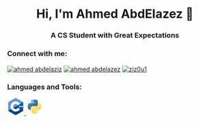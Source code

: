 <h1 align="center">Hi, I'm Ahmed AbdElazez 👋</h1>
<h3 align="center">A CS Student with Great Expectations</h3>

<h3 align="left">Connect with me:</h3>
<p align="left">
<a href="https://linkedin.com/in/ahmed-abdelaziz-88ab6a279/" target="blank"><img align="center" src="https://raw.githubusercontent.com/rahuldkjain/github-profile-readme-generator/master/src/images/icons/Social/linked-in-alt.svg" alt="ahmed abdelaziz" height="30" width="40" /></a>
<a href="https://fb.com/profile.php?id=100035212749673" target="blank"><img align="center" src="https://raw.githubusercontent.com/rahuldkjain/github-profile-readme-generator/master/src/images/icons/Social/facebook.svg" alt="ahmed abdelazez" height="30" width="40" /></a>
<a href="https://codeforces.com/profile/ziz0u1" target="blank"><img align="center" src="https://raw.githubusercontent.com/rahuldkjain/github-profile-readme-generator/master/src/images/icons/Social/codeforces.svg" alt="ziz0u1" height="30" width="40" /></a>
</p>

<h3 align="left">Languages and Tools:</h3>
<p align="left"> <a href="https://www.w3schools.com/cpp/" target="_blank" rel="noreferrer"> <img src="https://raw.githubusercontent.com/devicons/devicon/master/icons/cplusplus/cplusplus-original.svg" alt="cplusplus" width="40" height="40"/> </a> <a href="https://www.python.org" target="_blank" rel="noreferrer"> <img src="https://raw.githubusercontent.com/devicons/devicon/master/icons/python/python-original.svg" alt="python" width="40" height="40"/> </a> </p>
